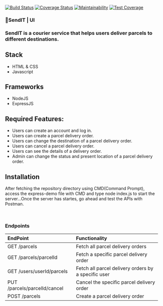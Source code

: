 [![Build Status](https://travis-ci.org/yeex/SendIT.svg?branch=Develop)](https://travis-ci.org/yeex/SendIT) [![Coverage Status](https://coveralls.io/repos/github/yeex/SendIT/badge.svg)](https://coveralls.io/github/yeex/SendIT)
[![Maintainability](https://api.codeclimate.com/v1/badges/973fffd123f8ab784461/maintainability)](https://codeclimate.com/github/yeex/SendIT/maintainability)
[![Test Coverage](https://api.codeclimate.com/v1/badges/973fffd123f8ab784461/test_coverage)](https://codeclimate.com/github/yeex/SendIT/test_coverage)
###  📮SendIT | UI
### SendIT is a courier service that helps users deliver parcels to different destinations.  

## Stack
- HTML & CSS
- Javascript

## Frameworks
- NodeJS
- ExpressJS

##  Required Features:
- Users can create an account and log in.
- Users can create a parcel delivery order.
- Users can change the destination of a parcel delivery order.
- Users can cancel a parcel delivery order.
- Users can see the details of a delivery order.
- Admin can change the status and present location of a parcel delivery order.

##  Installation
After fetching the repository directory using CMD(Command Prompt), access the express-demo file with CMD and type node index.js to start the server...Once the server has startes, go ahead and test the APIs with Postman.

      
### Endpoints
| EndPoint                      | Functionality                                         |
|:------------------------------|:------------------------------------------------------|
| GET /parcels                  |    Fetch all parcel delivery orders                   |
| GET /parcels/parcelId         |    Fetch a specific parcel delivery order             | 
| GET /users/userId/parcels     |    Fetch all parcel delivery orders by a specific user| 
| PUT /parcels/parcelId/cancel  |    Cancel the specific parcel delivery order          | 
| POST /parcels                 |    Create a parcel delivery order                     | 